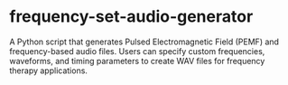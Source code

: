 # frequency-set-audio-generator
A Python script that generates Pulsed Electromagnetic Field (PEMF) and frequency-based audio files. Users can specify custom frequencies, waveforms, and timing parameters to create WAV files for frequency therapy applications.
